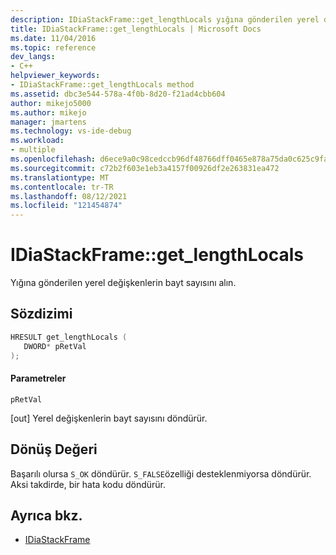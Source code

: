 ```yaml
---
description: IDiaStackFrame::get_lengthLocals yığına gönderilen yerel değişkenlerin bayt sayısını alan.
title: IDiaStackFrame::get_lengthLocals | Microsoft Docs
ms.date: 11/04/2016
ms.topic: reference
dev_langs:
- C++
helpviewer_keywords:
- IDiaStackFrame::get_lengthLocals method
ms.assetid: dbc3e544-578a-4f0b-8d20-f21ad4cbb604
author: mikejo5000
ms.author: mikejo
manager: jmartens
ms.technology: vs-ide-debug
ms.workload:
- multiple
ms.openlocfilehash: d6ece9a0c98cedccb96df48766dff0465e878a75da0c625c9fac8b7396ca7fa8
ms.sourcegitcommit: c72b2f603e1eb3a4157f00926df2e263831ea472
ms.translationtype: MT
ms.contentlocale: tr-TR
ms.lasthandoff: 08/12/2021
ms.locfileid: "121454874"
---
```

# <a name="idiastackframeget_lengthlocals"></a>IDiaStackFrame::get_lengthLocals
Yığına gönderilen yerel değişkenlerin bayt sayısını alın.

## <a name="syntax"></a>Sözdizimi

```C++
HRESULT get_lengthLocals ( 
   DWORD* pRetVal
);
```

#### <a name="parameters"></a>Parametreler
 `pRetVal`

[out] Yerel değişkenlerin bayt sayısını döndürür.

## <a name="return-value"></a>Dönüş Değeri
 Başarılı olursa `S_OK` döndürür. `S_FALSE`özelliği desteklenmiyorsa döndürür. Aksi takdirde, bir hata kodu döndürür.

## <a name="see-also"></a>Ayrıca bkz.
- [IDiaStackFrame](../../debugger/debug-interface-access/idiastackframe.md)
